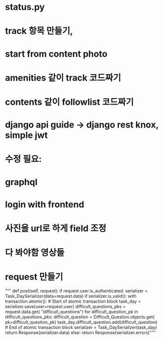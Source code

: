# status.py
# track 항목 만들기,
# start from content photo
# amenities 같이 track 코드짜기
# contents 같이 followlist 코드짜기

# django api guide -> django rest knox, simple jwt

# 수정 필요:
# graphql
# login with frontend
# 사진을 url로 하게 field 조정
# 다 봐야함 영상들
# request 만들기
"""    def post(self, request):
        if request.user.is_authenticated:
            serializer = Task_DaySerializer(data=request.data)
            if serializer.is_valid():
                with transaction.atomic():  # Start of atomic transaction block
                    task_day = serializer.save(user=request.user)
                    difficult_questions_pks = request.data.get(
                        "difficult_questions")
                    for difficult_question_pk in difficult_questions_pks:
                        difficult_question = Difficult_Question.objects.get(
                            pk=difficult_question_pk)
                        task_day.difficult_question.add(difficult_question)
                # End of atomic transaction block
                serializer = Task_DaySerializer(task_day)
                return Response(serializer.data)
            else:
                return Response(serializer.errors)"""